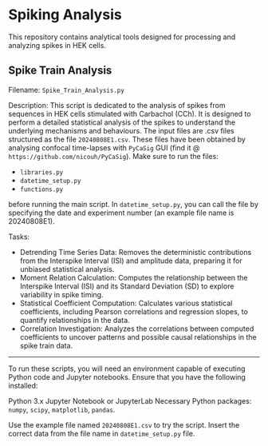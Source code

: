 # Spiking Analysis
This repository contains analytical tools designed for processing and analyzing spikes in HEK cells.

## Spike Train Analysis
  Filename: `Spike_Train_Analysis.py`
  
  Description:
  This script is dedicated to the analysis of spikes from sequences in HEK cells stimulated with Carbachol (CCh). It is designed to perform a detailed statistical analysis of the spikes to understand the underlying   mechanisms and behaviours. The input files are .csv files structured as the file `20240808E1.csv`. These files have been obtained by analysing confocal time-lapses with `PyCaSig` GUI (find it @ `https://github.com/nicouh/PyCaSig`). 
  Make sure to run the files:
  
  - `libraries.py`
  - `datetime_setup.py`
  - `functions.py` 
  
  before running the main script. 
  In `datetime_setup.py`, you can call the file by specifying the date and experiment number (an example file name is 20240808E1). 
  
  Tasks:
  - Detrending Time Series Data: Removes the deterministic contributions from the Interspike Interval (ISI) and amplitude data, preparing it for unbiased statistical analysis.
  - Moment Relation Calculation: Computes the relationship between the Interspike Interval (ISI) and its Standard Deviation (SD) to explore variability in spike timing.
  - Statistical Coefficient Computation: Calculates various statistical coefficients, including Pearson correlations and regression slopes, to quantify relationships in the data.
  - Correlation Investigation: Analyzes the correlations between computed coefficients to uncover patterns and possible causal relationships in the spike train data.

---------------------------------------------------------------------------------------------------------------------------------------------------------------------------------------------------
To run these scripts, you will need an environment capable of executing Python code and Jupyter notebooks. Ensure that you have the following installed:

Python 3.x
Jupyter Notebook or JupyterLab
Necessary Python packages: `numpy`, `scipy`, `matplotlib`, `pandas`.

Use the example file named `20240808E1.csv` to try the script. Insert the correct data from the file name in `datetime_setup.py` file.  
